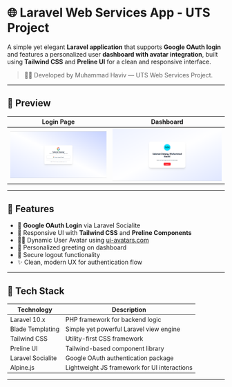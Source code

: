 # 🌐 Laravel Web Services App - UTS Project

A simple yet elegant **Laravel application** that supports **Google OAuth login** and features a personalized user **dashboard with avatar integration**, built using **Tailwind CSS** and **Preline UI** for a clean and responsive interface.

> 🧑‍💻 Developed by Muhammad Haviv — UTS Web Services Project.

---

## 📸 Preview

| Login Page | Dashboard |
|------------|-----------|
| ![Login Screenshot](public/Screenshot/login.png) | ![Dashboard Screenshot](public/Screenshot/dashboard.png) |

---

## 🔑 Features

- 🔐 **Google OAuth Login** via Laravel Socialite
- 🎨 Responsive UI with **Tailwind CSS** and **Preline Components**
- 🧍‍♂️ Dynamic User Avatar using [ui-avatars.com](https://ui-avatars.com)
- 💬 Personalized greeting on dashboard
- 🚪 Secure logout functionality
- ✨ Clean, modern UX for authentication flow

---

## 🧰 Tech Stack

| Technology      | Description                                  |
|-----------------|----------------------------------------------|
| Laravel 10.x    | PHP framework for backend logic              |
| Blade Templating| Simple yet powerful Laravel view engine      |
| Tailwind CSS    | Utility-first CSS framework                  |
| Preline UI      | Tailwind-based component library             |
| Laravel Socialite| Google OAuth authentication package         |
| Alpine.js       | Lightweight JS framework for UI interactions |

---